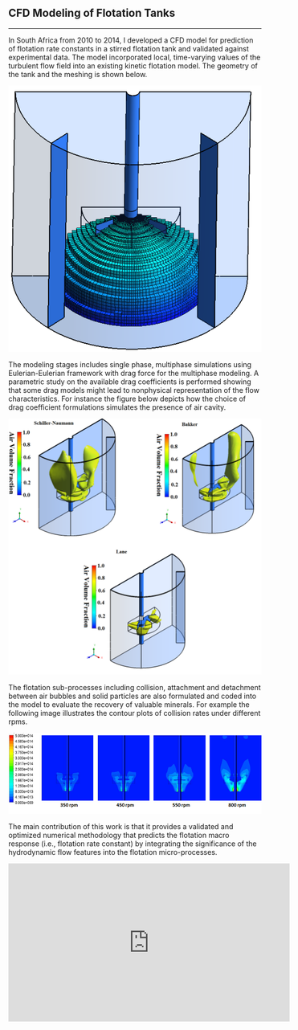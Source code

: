## CFD Modeling of Flotation Tanks
---

In South Africa from 2010 to 2014, I developed a CFD model for prediction of flotation rate constants in a stirred flotation tank and validated against experimental data. The model incorporated local, time-varying values of the turbulent flow field into an existing kinetic flotation model. The geometry of the tank and the meshing is shown below.


<img src="images/mesh.png?raw=true"/>


The modeling stages includes single phase, multiphase simulations using Eulerian-Eulerian framework with drag force for the multiphase modeling. A parametric study on the available drag coefficients is performed showing that some drag models might lead to nonphysical representation of the flow characteristics. For instance the figure below depicts how the choice of drag coefficient formulations simulates the presence of air cavity.    


<img src="images/cavity_comparison.png?raw=true"/>



The flotation sub-processes including collision, attachment and detachment between air bubbles and solid particles are also formulated and coded into the model to evaluate the recovery of valuable minerals. For example the following image illustrates the contour plots of collision rates under different rpms.


<img src="images/collision.png?raw=true"/>


The main contribution of this work is that it provides a validated and optimized numerical methodology that predicts the flotation macro response (i.e., flotation rate constant) by integrating the significance of the hydrodynamic flow features into the flotation micro-processes.


<iframe width="560" height="315" src="https://www.youtube.com/embed/RKcdHj0LnTo" frameborder="0" allow="accelerometer; autoplay; encrypted-media; gyroscope; picture-in-picture" allowfullscreen></iframe>